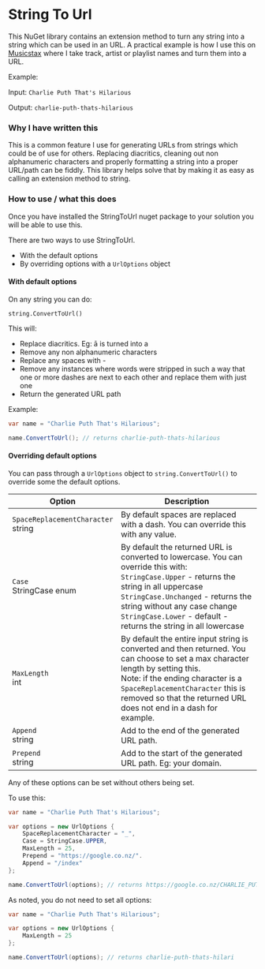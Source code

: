 # String To Url

This NuGet library contains an extension method to turn any string into a string which can be used in an URL. A practical example is how I use this on [Musicstax](https://musicstax.com) where I take track, artist or playlist names and turn them into a URL.

Example:

Input: ```Charlie Puth That's Hilarious```

Output: ```charlie-puth-thats-hilarious```

### Why I have written this

This is a common feature I use for generating URLs from strings which could be of use for others. Replacing diacritics, cleaning out non alphanumeric characters and properly formatting a string into a proper URL/path can be fiddly. This library helps solve that by making it as easy as calling an extension method to string.

### How to use / what this does

Once you have installed the StringToUrl nuget package to your solution you will be able to use this.

There are two ways to use StringToUrl.
* With the default options
* By overriding options with a `UrlOptions` object

#### With  default options
On any string you can do:

```string.ConvertToUrl()```

This will:

* Replace diacritics. Eg: ā is turned into a
* Remove any non alphanumeric characters
* Replace any spaces with -
* Remove any instances where words were stripped in such a way that one or more dashes are next to each other and replace them with just one
* Return the generated URL path

Example:

```c#
var name = "Charlie Puth That's Hilarious";

name.ConvertToUrl(); // returns charlie-puth-thats-hilarious
```

#### Overriding default options

You can pass through a `UrlOptions` object to `string.ConvertToUrl()` to override some the default options.

| Option                                 | Description                                                                                                                                                                                                                                                                                    |
|----------------------------------------|------------------------------------------------------------------------------------------------------------------------------------------------------------------------------------------------------------------------------------------------------------------------------------------------|
| `SpaceReplacementCharacter`<br/>string | By default spaces are replaced with a dash. You can override this with any value.                                                                                                                                                                                                              |
| `Case`<br/>StringCase enum             | By default the returned URL is converted to lowercase. You can override this with:<br/>`StringCase.Upper` - returns the string in all uppercase<br/>`StringCase.Unchanged` - returns the string without any case change<br/>`StringCase.Lower` - default - returns the string in all lowercase |
| `MaxLength`<br/>int                    | By default the entire input string is converted and then returned. You can choose to set a max character length by setting this.<br/>Note: if the ending character is a `SpaceReplacementCharacter` this is removed so that the returned URL does not end in a dash for example.               |
| `Append`<br/>string                    | Add to the end of the generated URL path.                                                                                                                                                                                                                                                      |
| `Prepend`<br/>string                   | Add to the start of the generated URL path. Eg: your domain.                                                                                                                                                                                                                                   |

Any of these options can be set without others being set.

To use this:

```c#
var name = "Charlie Puth That's Hilarious";

var options = new UrlOptions {
    SpaceReplacementCharacter = "_",
    Case = StringCase.UPPER,
    MaxLength = 25,
    Prepend = "https://google.co.nz/".
    Append = "/index"
};

name.ConvertToUrl(options); // returns https://google.co.nz/CHARLIE_PUTH_THATS_HILARI/index
```

As noted, you do not need to set all options:

```c#
var name = "Charlie Puth That's Hilarious";

var options = new UrlOptions {
    MaxLength = 25
};

name.ConvertToUrl(options); // returns charlie-puth-thats-hilari
```